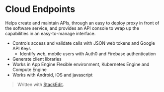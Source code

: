 # Cloud Endpoints

Helps create and maintain APIs, through an easy to deploy proxy in front of the software service, and provides an API console to wrap up the capabilities in an easy-to-manage interface.

- Controls access and validate calls with JSON web tokens and Google API Keys
	- Identify web, mobile users with Auth0 and Firebase authentication
- Generate client libraries
- Works in App Engine Flexible environment, Kubernetes Engine and Compute Engine
- Works with Android, iOS and javascript


> Written with [StackEdit](https://stackedit.io/).
<!--stackedit_data:
eyJoaXN0b3J5IjpbMTE5NjgwOTg2XX0=
-->